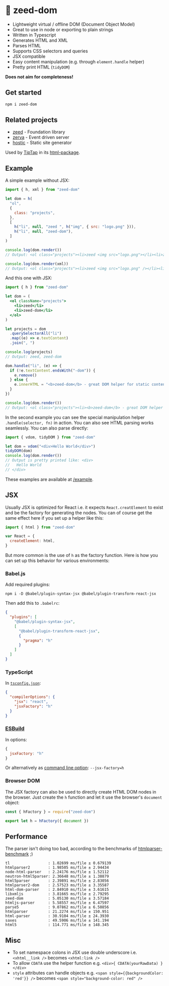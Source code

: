# 🌱 zeed-dom

- Lightweight virtual / offline DOM (Document Object Model)
- Great to use in node or exporting to plain strings
- Written in Typescript
- Generates HTML and XML
- Parses HTML
- Supports CSS selectors and queries
- JSX compatible
- Easy content manipulation (e.g. through `element.handle` helper)
- Pretty print HTML (`tidyDOM`)

**Does not aim for completeness!**

## Get started

```sh
npm i zeed-dom
```

## Related projects

- [zeed](https://github.com/holtwick/zeed) - Foundation library
- [zerva](https://github.com/holtwick/zerva) - Event driven server
- [hostic](https://github.com/holtwick/hostic) - Static site generator

Used by [TipTap](https://www.tiptap.dev/) in its [html-package](https://github.com/ueberdosis/tiptap/tree/aac0193050228a8b6237d84f1eb587cfc0d08e24/packages/html).

## Example

A simple example without JSX:

```js
import { h, xml } from "zeed-dom"

let dom = h(
  "ol",
  {
    class: "projects",
  },
  [
    h("li", null, "zeed ", h("img", { src: "logo.png" })),
    h("li", null, "zeed-dom"),
  ]
)

console.log(dom.render())
// Output: <ol class="projects"><li>zeed <img src="logo.png"></li><li>zeed-dom</li></ol>

console.log(dom.render(xml))
// Output: <ol class="projects"><li>zeed <img src="logo.png" /></li><li>zeed-dom</li></ol>
```

And this one with JSX:

```jsx
import { h } from "zeed-dom"

let dom = (
  <ol className="projects">
    <li>zeed</li>
    <li>zeed-dom</li>
  </ol>
)

let projects = dom
  .querySelectorAll("li")
  .map((e) => e.textContent)
  .join(", ")

console.log(projects)
// Output: zeed, zeed-dom

dom.handle("li", (e) => {
  if (!e.textContent.endsWith("-dom")) {
    e.remove()
  } else {
    e.innerHTML = "<b>zeed-dom</b> - great DOM helper for static content"
  }
})

console.log(dom.render())
// Output: <ol class="projects"><li><b>zeed-dom</b> - great DOM helper for static content</li></ol>
```

In the second example you can see the special manipulation helper `.handle(selector, fn)` in action. You can also see HTML parsing works seamlessly. You can also parse directly:

```js
import { vdom, tidyDOM } from "zeed-dom"

let dom = vdom("<div>Hello World</div>")
tidyDOM(dom)
console.log(dom.render())
// Output is pretty printed like: <div>
//   Hello World
// </div>
```

These examples are available at [/example](/example).

## JSX

Usually JSX is optimized for React i.e. it expects `React.creatElement` to exist and be the factory for generating the nodes. You can of course get the same effect here if you set up a helper like this:

```js
import { html } from "zeed-dom"

var React = {
  createElement: html,
}
```

But more common is the use of `h` as the factory function. Here is how you can set up this behavior for various environments:

### Babel.js

Add required plugins:

```shell script
npm i -D @babel/plugin-syntax-jsx @babel/plugin-transform-react-jsx
```

Then add this to `.babelrc`:

```json
{
  "plugins": [
    "@babel/plugin-syntax-jsx",
    [
      "@babel/plugin-transform-react-jsx",
      {
        "pragma": "h"
      }
    ]
  ]
}
```

### TypeScript

In [`tsconfig.json`](https://www.typescriptlang.org/docs/handbook/compiler-options-in-msbuild.html#mappings):

```json
{
  "compilerOptions": {
    "jsx": "react",
    "jsxFactory": "h"
  }
}
```

### [ESBuild](https://github.com/evanw/esbuild)

In options:

```js
{
  jsxFactory: "h"
}
```

Or alternatively as [command line option](https://github.com/evanw/esbuild#command-line-usage): `--jsx-factory=h`

### Browser DOM

The JSX factory can also be used to directly create HTML DOM nodes in the browser. Just create the `h` function and let it use the browser's `document` object:

```js
const { hFactory } = require("zeed-dom")

export let h = hFactory({ document })
```

## Performance

The parser isn't doing too bad, according to the benchmarks of [htmlparser-benchmark](https://github.com/AndreasMadsen/htmlparser-benchmark/blob/master/stats.txt) ;)

```
tl                 : 1.02699 ms/file ± 0.679139
htmlparser2        : 1.98505 ms/file ± 2.94434
node-html-parser   : 2.24176 ms/file ± 1.52112
neutron-html5parser: 2.36648 ms/file ± 1.38879
html5parser        : 2.39891 ms/file ± 2.83056
htmlparser2-dom    : 2.57523 ms/file ± 3.35587
html-dom-parser    : 2.84910 ms/file ± 3.61615
libxmljs           : 3.81665 ms/file ± 2.79295
zeed-dom           : 5.05130 ms/file ± 3.57184
htmljs-parser      : 5.58557 ms/file ± 6.47597
parse5             : 9.07862 ms/file ± 6.50856
htmlparser         : 21.2274 ms/file ± 150.951
html-parser        : 30.9104 ms/file ± 24.3930
saxes              : 49.5906 ms/file ± 141.194
html5              : 114.771 ms/file ± 148.345
```

## Misc

- To set namespace colons in JSX use double underscore i.e. `<xhtml__link />` becomes `<xhtml:link />`
- To allow `CDATA` use the helper function e.g. `<div>{ CDATA(yourRawData) }</div>`
- `style` attributes can handle objects e.g. `<span style={{backgroundColor: 'red'}} />` becomes `<span style="background-color: red" />`
